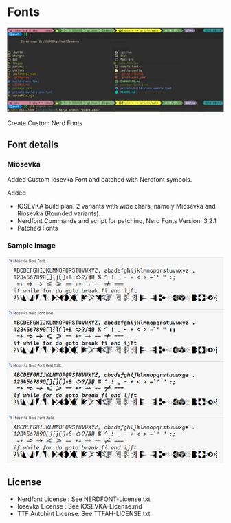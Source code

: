 # Fonts
![Sample Miosevka](Miosevka-Sample2.png)

Create Custom Nerd Fonts

## Font details
### Miosevka
Added Custom Iosevka Font and patched with Nerdfont symbols.

Added 
-  IOSEVKA build plan. 2 variants with wide chars, namely Miosevka and Riosevka (Rounded variants).
-  Nerdfont Commands and script for patching, Nerd Fonts Version: 3.2.1
-  Patched Fonts

### Sample Image
![Sample Miosevka](Miosevka-Sample.png)

## License
- Nerdfont License : See NERDFONT-License.txt
- Iosevka License : See IOSEVKA-License.md
- TTF Autohint License: See TTFAH-LICENSE.txt

